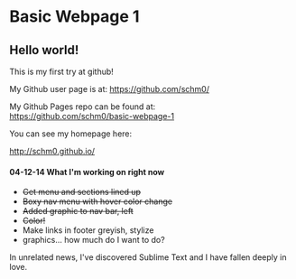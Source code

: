 Basic Webpage 1
===============

## Hello world!

This is my first try at github!

My Github user page is at: 
https://github.com/schm0/

My Github Pages repo can be found at:  
https://github.com/schm0/basic-webpage-1

You can see my homepage here:

http://schm0.github.io/

#### 04-12-14 What I'm working on right now

* ~~Get menu and sections lined up~~
* ~~Boxy nav menu with hover color change~~
* ~~Added graphic to nav bar, left~~
* ~~Color!~~
* Make links in footer greyish, stylize
* graphics... how much do I want to do?

In unrelated news, I've discovered Sublime Text and I have fallen deeply in love.
